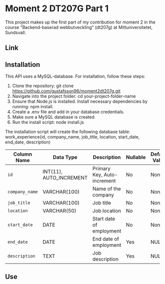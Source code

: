 # Moment 2 DT207G Part 1

This project makes up the first part of my contribution for moment 2 in the course "Backend-baserad webbutveckling" (dt207g) at Mittuniversitetet, Sundsvall. 

## Link

## Installation

This API uses a MySQL-database. For installation, follow these steps:

1. Clone the repository: git clone https://github.com/gustafsson96/moment2dt207g.git 
2. Navigate into the project folder: cd your-project-folder-name
3. Ensure that Node.js is installed. Install necessary dependencies by running: npm install.
4. Create a .env file and add in your database credentials.
5. Make sure a MySQL database is created.
6. Run the install script: node install.js

The installation script will create the following database table: 
work_experience(id, company_name, job_title, location, start_date, end_date, description)

| Column Name     | Data Type            | Description                   | Nullable | Default Value |
|-----------------|----------------------|-------------------------------|----------|---------------|
| `id`            | INT(11), AUTO_INCREMENT | Primary Key, Auto-increment    | No       | None          |
| `company_name`  | VARCHAR(100)         | Name of the company            | No       | None          |
| `job_title`     | VARCHAR(100)         | Job title                      | No       | None          |
| `location`      | VARCHAR(50)          | Job location                   | No       | None          |
| `start_date`    | DATE                 | Start date of employment       | No       | None          |
| `end_date`      | DATE                 | End date of employment         | Yes      | NULL          |
| `description`   | TEXT                 | Job description                | Yes      | NULL          |

## Use

##